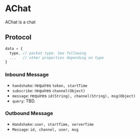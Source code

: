 # AChat

AChat is a chat

## Protocol

```js
data = {
  type, // packet type. See following
  ...   // other properties depending on type
}
```

### Inbound Message

- `handshake`: requires `token, startTime`
- `subscribe`: requires `channel(Object)`
- `message`: requires `id(String), channel(String), msg(Object)`
- `query`: TBD.

### Outbound Message

- `Handshake`: `user, startTime, serverTime`
- `Message`: `id, channel, user, msg`

